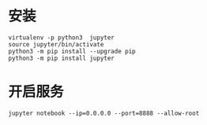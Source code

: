 

# 安装

```
virtualenv -p python3  jupyter
source jupyter/bin/activate
python3 -m pip install --upgrade pip
python3 -m pip install jupyter
```



# 开启服务

```
jupyter notebook --ip=0.0.0.0 --port=8888 --allow-root 
```

